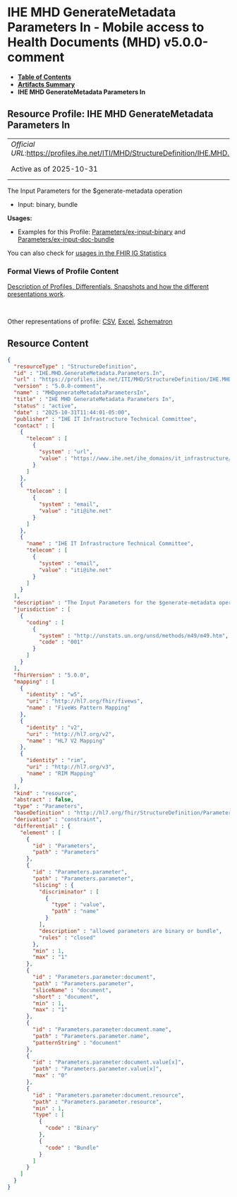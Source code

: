 # IHE MHD GenerateMetadata Parameters In - Mobile access to Health Documents (MHD) v5.0.0-comment

* [**Table of Contents**](toc.md)
* [**Artifacts Summary**](artifacts.md)
* **IHE MHD GenerateMetadata Parameters In**

## Resource Profile: IHE MHD GenerateMetadata Parameters In 

| | |
| :--- | :--- |
| *Official URL*:https://profiles.ihe.net/ITI/MHD/StructureDefinition/IHE.MHD.GenerateMetadata.Parameters.In | *Version*:5.0.0-comment |
| Active as of 2025-10-31 | *Computable Name*:MHDgenerateMetadataParametersIn |

 
The Input Parameters for the $generate-metadata operation 
* Input: binary, bundle
 

**Usages:**

* Examples for this Profile: [Parameters/ex-input-binary](Parameters-ex-input-binary.md) and [Parameters/ex-input-doc-bundle](Parameters-ex-input-doc-bundle.md)

You can also check for [usages in the FHIR IG Statistics](https://packages2.fhir.org/xig/ihe.iti.mhd|current/StructureDefinition/IHE.MHD.GenerateMetadata.Parameters.In)

### Formal Views of Profile Content

 [Description of Profiles, Differentials, Snapshots and how the different presentations work](http://build.fhir.org/ig/FHIR/ig-guidance/readingIgs.html#structure-definitions). 

 

Other representations of profile: [CSV](StructureDefinition-IHE.MHD.GenerateMetadata.Parameters.In.csv), [Excel](StructureDefinition-IHE.MHD.GenerateMetadata.Parameters.In.xlsx), [Schematron](StructureDefinition-IHE.MHD.GenerateMetadata.Parameters.In.sch) 



## Resource Content

```json
{
  "resourceType" : "StructureDefinition",
  "id" : "IHE.MHD.GenerateMetadata.Parameters.In",
  "url" : "https://profiles.ihe.net/ITI/MHD/StructureDefinition/IHE.MHD.GenerateMetadata.Parameters.In",
  "version" : "5.0.0-comment",
  "name" : "MHDgenerateMetadataParametersIn",
  "title" : "IHE MHD GenerateMetadata Parameters In",
  "status" : "active",
  "date" : "2025-10-31T11:44:01-05:00",
  "publisher" : "IHE IT Infrastructure Technical Committee",
  "contact" : [
    {
      "telecom" : [
        {
          "system" : "url",
          "value" : "https://www.ihe.net/ihe_domains/it_infrastructure/"
        }
      ]
    },
    {
      "telecom" : [
        {
          "system" : "email",
          "value" : "iti@ihe.net"
        }
      ]
    },
    {
      "name" : "IHE IT Infrastructure Technical Committee",
      "telecom" : [
        {
          "system" : "email",
          "value" : "iti@ihe.net"
        }
      ]
    }
  ],
  "description" : "The Input Parameters for the $generate-metadata operation\r\n- Input: binary, bundle",
  "jurisdiction" : [
    {
      "coding" : [
        {
          "system" : "http://unstats.un.org/unsd/methods/m49/m49.htm",
          "code" : "001"
        }
      ]
    }
  ],
  "fhirVersion" : "5.0.0",
  "mapping" : [
    {
      "identity" : "w5",
      "uri" : "http://hl7.org/fhir/fivews",
      "name" : "FiveWs Pattern Mapping"
    },
    {
      "identity" : "v2",
      "uri" : "http://hl7.org/v2",
      "name" : "HL7 V2 Mapping"
    },
    {
      "identity" : "rim",
      "uri" : "http://hl7.org/v3",
      "name" : "RIM Mapping"
    }
  ],
  "kind" : "resource",
  "abstract" : false,
  "type" : "Parameters",
  "baseDefinition" : "http://hl7.org/fhir/StructureDefinition/Parameters",
  "derivation" : "constraint",
  "differential" : {
    "element" : [
      {
        "id" : "Parameters",
        "path" : "Parameters"
      },
      {
        "id" : "Parameters.parameter",
        "path" : "Parameters.parameter",
        "slicing" : {
          "discriminator" : [
            {
              "type" : "value",
              "path" : "name"
            }
          ],
          "description" : "allowed parameters are binary or bundle",
          "rules" : "closed"
        },
        "min" : 1,
        "max" : "1"
      },
      {
        "id" : "Parameters.parameter:document",
        "path" : "Parameters.parameter",
        "sliceName" : "document",
        "short" : "document",
        "min" : 1,
        "max" : "1"
      },
      {
        "id" : "Parameters.parameter:document.name",
        "path" : "Parameters.parameter.name",
        "patternString" : "document"
      },
      {
        "id" : "Parameters.parameter:document.value[x]",
        "path" : "Parameters.parameter.value[x]",
        "max" : "0"
      },
      {
        "id" : "Parameters.parameter:document.resource",
        "path" : "Parameters.parameter.resource",
        "min" : 1,
        "type" : [
          {
            "code" : "Binary"
          },
          {
            "code" : "Bundle"
          }
        ]
      }
    ]
  }
}

```
